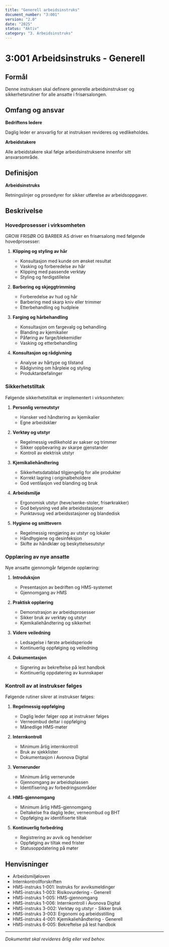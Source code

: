 ```yaml
---
title: "Generell arbeidsinstruks"
document_number: "3:001"
version: "2.0"
date: "2025"
status: "Aktiv"
category: "3. Arbeidsinstruks"
---
```


# 3:001 Arbeidsinstruks - Generell

## Formål

Denne instruksen skal definere generelle arbeidsinstrukser og sikkerhetsrutiner for alle ansatte i frisørsalongen.

## Omfang og ansvar

**Bedriftens ledere**

Daglig leder er ansvarlig for at instruksen revideres og vedlikeholdes.

**Arbeidstakere**

Alle arbeidstakere skal følge arbeidsinstruksene innenfor sitt ansvarsområde.

## Definisjon

**Arbeidsinstruks**

Retningslinjer og prosedyrer for sikker utførelse av arbeidsoppgaver.

## Beskrivelse

### Hovedprosesser i virksomheten

GROW FRISØR OG BARBER AS driver en frisørsalong med følgende hovedprosesser:

1. **Klipping og styling av hår**
   - Konsultasjon med kunde om ønsket resultat
   - Vasking og forberedelse av hår
   - Klipping med passende verktøy
   - Styling og ferdigstillelse

2. **Barbering og skjeggtrimming**
   - Forberedelse av hud og hår
   - Barbering med skarp kniv eller trimmer
   - Etterbehandling og hudpleie

3. **Farging og hårbehandling**
   - Konsultasjon om fargevalg og behandling
   - Blanding av kjemikalier
   - Påføring av farge/blekemidler
   - Vasking og etterbehandling

4. **Konsultasjon og rådgivning**
   - Analyse av hårtype og tilstand
   - Rådgivning om hårpleie og styling
   - Produktanbefalinger

### Sikkerhetstiltak

Følgende sikkerhetstiltak er implementert i virksomheten:

1. **Personlig verneutstyr**
   - Hansker ved håndtering av kjemikalier
   - Egne arbeidsklær

2. **Verktøy og utstyr**
   - Regelmessig vedlikehold av sakser og trimmer
   - Sikker oppbevaring av skarpe gjenstander
   - Kontroll av elektrisk utstyr

3. **Kjemikaliehåndtering**
   - Sikkerhetsdatablad tilgjengelig for alle produkter
   - Korrekt lagring i originalbeholdere
   - God ventilasjon ved blanding og bruk

4. **Arbeidsmiljø**
   - Ergonomisk utstyr (heve/senke-stoler, frisørkrakker)
   - God belysning ved alle arbeidsstasjoner
   - Punktavsug ved arbeidsstasjoner og blandedisk

5. **Hygiene og smittevern**
   - Regelmessig rengjøring av utstyr og lokaler
   - Håndhygiene og desinfeksjon
   - Skifte av håndklær og beskyttelsesutstyr

### Opplæring av nye ansatte

Nye ansatte gjennomgår følgende opplæring:

1. **Introduksjon**
   - Presentasjon av bedriften og HMS-systemet
   - Gjennomgang av HMS

2. **Praktisk opplæring**
   - Demonstrasjon av arbeidsprosesser
   - Sikker bruk av verktøy og utstyr
   - Kjemikaliehåndtering og sikkerhet

3. **Videre veiledning**
   - Ledsagelse i første arbeidsperiode
   - Kontinuerlig oppfølging og veiledning

4. **Dokumentasjon**
   - Signering av bekreftelse på lest handbok
   - Kontinuerlig oppdatering av kunnskaper

### Kontroll av at instrukser følges

Følgende rutiner sikrer at instrukser følges:

1. **Regelmessig oppfølging**
   - Daglig leder følger opp at instrukser følges
   - Verneombud deltar i oppfølging
   - Månedlige HMS-møter

2. **Internkontroll**
   - Minimum årlig internkontroll
   - Bruk av sjekklister
   - Dokumentasjon i Avonova Digital

3. **Vernerunder**
   - Minimum årlig vernerunde
   - Gjennomgang av arbeidsplassen
   - Identifisering av forbedringsområder

4. **HMS-gjennomgang**
   - Minimum årlig HMS-gjennomgang
   - Deltakelse fra daglig leder, verneombud og BHT
   - Oppfølging av identifiserte tiltak

5. **Kontinuerlig forbedring**
   - Registrering av avvik og hendelser
   - Oppfølging av tiltak med frister
   - Statusoppdatering på møter

## Henvisninger

- Arbeidsmiljøloven
- Internkontrollforskriften
- HMS-instruks 1-001: Instruks for avviksmeldinger
- HMS-instruks 1-003: Risikovurdering - Generell
- HMS-instruks 1-005: HMS-gjennomgang
- HMS-instruks 1-006: Internkontroll i Avonova Digital
- HMS-instruks 3-002: Verktøy og utstyr - Sikker bruk
- HMS-instruks 3-003: Ergonomi og arbeidsstilling
- HMS-instruks 4-001: Kjemikaliehåndtering - Generell
- HMS-instruks 6-005: Bekreftelse på lest handbok

---

*Dokumentet skal revideres årlig eller ved behov.*
